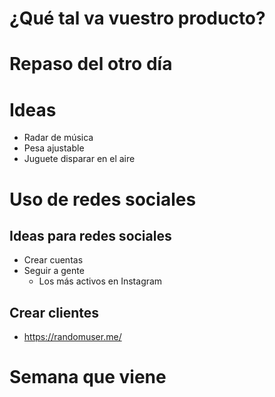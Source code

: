# ¿Qué tal va vuestro producto?

# Repaso del otro día

# Ideas
- Radar de música
- Pesa ajustable
- Juguete disparar en el aire

# Uso de redes sociales

## Ideas para redes sociales
- Crear cuentas
- Seguir a gente
  - Los más activos en Instagram

## Crear clientes
- https://randomuser.me/

# Semana que viene
